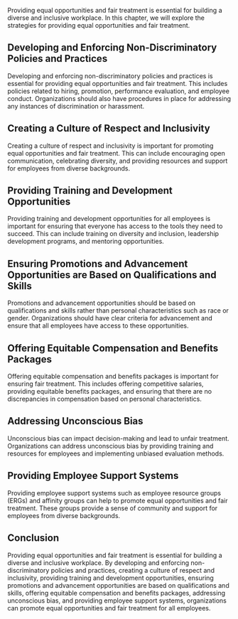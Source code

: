 
Providing equal opportunities and fair treatment is essential for building a diverse and inclusive workplace. In this chapter, we will explore the strategies for providing equal opportunities and fair treatment.

Developing and Enforcing Non-Discriminatory Policies and Practices
------------------------------------------------------------------

Developing and enforcing non-discriminatory policies and practices is essential for providing equal opportunities and fair treatment. This includes policies related to hiring, promotion, performance evaluation, and employee conduct. Organizations should also have procedures in place for addressing any instances of discrimination or harassment.

Creating a Culture of Respect and Inclusivity
---------------------------------------------

Creating a culture of respect and inclusivity is important for promoting equal opportunities and fair treatment. This can include encouraging open communication, celebrating diversity, and providing resources and support for employees from diverse backgrounds.

Providing Training and Development Opportunities
------------------------------------------------

Providing training and development opportunities for all employees is important for ensuring that everyone has access to the tools they need to succeed. This can include training on diversity and inclusion, leadership development programs, and mentoring opportunities.

Ensuring Promotions and Advancement Opportunities are Based on Qualifications and Skills
----------------------------------------------------------------------------------------

Promotions and advancement opportunities should be based on qualifications and skills rather than personal characteristics such as race or gender. Organizations should have clear criteria for advancement and ensure that all employees have access to these opportunities.

Offering Equitable Compensation and Benefits Packages
-----------------------------------------------------

Offering equitable compensation and benefits packages is important for ensuring fair treatment. This includes offering competitive salaries, providing equitable benefits packages, and ensuring that there are no discrepancies in compensation based on personal characteristics.

Addressing Unconscious Bias
---------------------------

Unconscious bias can impact decision-making and lead to unfair treatment. Organizations can address unconscious bias by providing training and resources for employees and implementing unbiased evaluation methods.

Providing Employee Support Systems
----------------------------------

Providing employee support systems such as employee resource groups (ERGs) and affinity groups can help to promote equal opportunities and fair treatment. These groups provide a sense of community and support for employees from diverse backgrounds.

Conclusion
----------

Providing equal opportunities and fair treatment is essential for building a diverse and inclusive workplace. By developing and enforcing non-discriminatory policies and practices, creating a culture of respect and inclusivity, providing training and development opportunities, ensuring promotions and advancement opportunities are based on qualifications and skills, offering equitable compensation and benefits packages, addressing unconscious bias, and providing employee support systems, organizations can promote equal opportunities and fair treatment for all employees.

